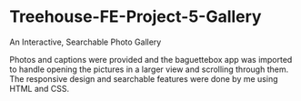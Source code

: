 # Treehouse-FE-Project-5-Gallery
An Interactive, Searchable Photo Gallery

Photos and captions were provided and the baguettebox app was imported to handle opening the pictures in a larger view and scrolling through them. The responsive design and searchable features were done by me using HTML and CSS.
